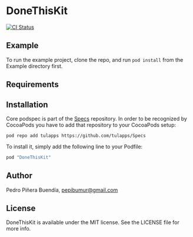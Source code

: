 # DoneThisKit

[![CI Status](http://img.shields.io/travis/tulapps/DoneThisKit.svg?style=flat)](https://travis-ci.org/tulapps/DoneThisKit)

## Example

To run the example project, clone the repo, and run `pod install` from the Example directory first.

## Requirements

## Installation

Core podspec is part of the [Specs]() repository. In order to be recognized by CocoaPods you have to add that repository to your CocoaPods setup:

```
pod repo add tulapps https://github.com/tulapps/Specs
```

To install it, simply add the following line to your Podfile:

```ruby
pod "DoneThisKit"
```

## Author

Pedro Piñera Buendía, pepibumur@gmail.com

## License

DoneThisKit is available under the MIT license. See the LICENSE file for more info.
